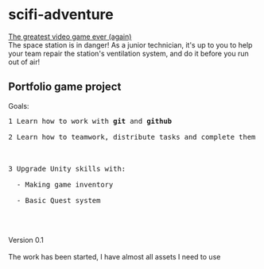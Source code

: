 # scifi-adventure
<a href ="https://frag112.itch.io/very-game?secret=VegzBVemosdouneDRVm6ubJNs0">The greatest video game ever (again)</a><br>
The space station is in danger! As a junior technician, it's up to you to help your team repair the station's ventilation system, and do it before you run out of air!

<h2>Portfolio game project</h2>
Goals:
<pre>
1 Learn how to work with <b>git</b> and <b>github</b><br>
2 Learn how to teamwork, distribute tasks and complete them before deadlines<br>
<br>
3 Upgrade Unity skills with:<br>
  - Making game inventory<br>
  - Basic Quest system<br>
  </pre>
  <br>
  Version 0.1<br>
  <br>
  The work has been started, I have almost all assets I need to use
